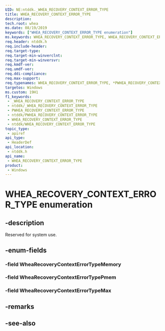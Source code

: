 ```yaml
---
UID: NE:ntddk._WHEA_RECOVERY_CONTEXT_ERROR_TYPE
title: WHEA_RECOVERY_CONTEXT_ERROR_TYPE
description: 
tech.root: whea
ms.date: 08/19/2019
keywords: ["WHEA_RECOVERY_CONTEXT_ERROR_TYPE enumeration"]
ms.keywords: WHEA_RECOVERY_CONTEXT_ERROR_TYPE, WHEA_RECOVERY_CONTEXT_ERROR_TYPE, *PWHEA_RECOVERY_CONTEXT_ERROR_TYPE,
req.header: ntddk.h
req.include-header: 
req.target-type: 
req.target-min-winverclnt: 
req.target-min-winversvr: 
req.kmdf-ver: 
req.umdf-ver: 
req.ddi-compliance: 
req.max-support: 
req.typenames: WHEA_RECOVERY_CONTEXT_ERROR_TYPE, *PWHEA_RECOVERY_CONTEXT_ERROR_TYPE
targetos: Windows
ms.custom: 19H1
f1_keywords:
 - _WHEA_RECOVERY_CONTEXT_ERROR_TYPE
 - ntddk/_WHEA_RECOVERY_CONTEXT_ERROR_TYPE
 - PWHEA_RECOVERY_CONTEXT_ERROR_TYPE
 - ntddk/PWHEA_RECOVERY_CONTEXT_ERROR_TYPE
 - WHEA_RECOVERY_CONTEXT_ERROR_TYPE
 - ntddk/WHEA_RECOVERY_CONTEXT_ERROR_TYPE
topic_type:
 - apiref
api_type:
 - HeaderDef
api_location:
 - ntddk.h
api_name:
 - WHEA_RECOVERY_CONTEXT_ERROR_TYPE
product:
 - Windows
---
```


# WHEA_RECOVERY_CONTEXT_ERROR_TYPE enumeration


## -description

Reserved for system use.

## -enum-fields

### -field WheaRecoveryContextErrorTypeMemory 

### -field WheaRecoveryContextErrorTypePmem 

### -field WheaRecoveryContextErrorTypeMax 

## -remarks

## -see-also

